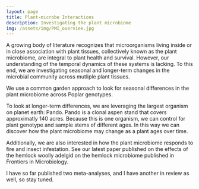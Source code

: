 ```yaml
---
layout: page
title: Plant-microbe Interactions
description: Investigating the plant microbiome
img: /assets/img/PMI_overviee.jpg
---
```


A growing body of literature recognizes that microorganisms living inside or in close association with plant tissues, collectively known as the plant microbiome, are integral to plant health and survival. However, our understanding of the temporal dynamics of these systems is lacking. To this end, we are investigating seasonal and longer-term changes in the microbial community across mutliple plant tissues.

We use a common garden approach to look for seasonal differences in the plant microbiome across Poplar genotypes.

To look at longer-term differences, we are leveraging the largest organism on planet earth: Pando. Pando is a clonal aspen stand that covers approximatly 140 acres. Because this is one organism, we can control for plant genotype and sample stems of different ages. In this way we can discover how the plant microbiome may change as a plant ages over time.

Additionally, we are also interested in how the plant microbiome responds to fire and insect infestation. See our latest paper published on the effects of the hemlock woolly adelgid on the hemlock microbiome published in Frontiers in Microbiology.

I have so far published two meta-analyses, and I have another in review as well, so stay tuned.
